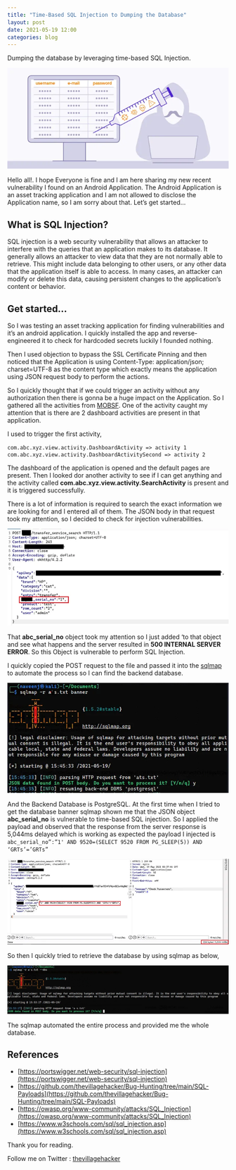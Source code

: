 ```yaml
---
title: "Time-Based SQL Injection to Dumping the Database"
layout: post
date: 2021-05-19 12:00
categories: blog
---
```


Dumping the database by leveraging time-based SQL Injection.

![img](/assets/images/blogs/sqli1/1.webp)

Hello all!. I hope Everyone is fine and I am here sharing my new recent vulnerability I found on an Android Application. The Android Application is an asset tracking application and I am not allowed to disclose the Application name, so I am sorry about that. Let’s get started…

## What is SQL Injection?
SQL injection is a web security vulnerability that allows an attacker to interfere with the queries that an application makes to its database. It generally allows an attacker to view data that they are not normally able to retrieve. This might include data belonging to other users, or any other data that the application itself is able to access. In many cases, an attacker can modify or delete this data, causing persistent changes to the application’s content or behavior.

## Get started…
So I was testing an asset tracking application for finding vulnerabilities and it’s an android application. I quickly installed the app and reverse-engineered it to check for hardcoded secrets luckily I founded nothing.

Then I used objection to bypass the SSL Certificate Pinning and then noticed that the Application is using Content-Type: application/json; charset=UTF-8 as the content type which exactly means the application using JSON request body to perform the actions.

So I quickly thought that if we could trigger an activity without any authorization then there is gonna be a huge impact on the Application. So I gathered all the activities from [MOBSF](https://github.com/MobSF/Mobile-Security-Framework-MobSF). One of the activity caught my attention that is there are 2 dashboard activities are present in that application.

I used to trigger the first activity,

```
com.abc.xyz.view.activity.DashboardActivity => activity 1
com.abc.xyz.view.activity.DashboardActivitySecond => activity 2
```

The dashboard of the application is opened and the default pages are present. Then I looked dor another activity to see if I can get anything and the activity called **com.abc.xyz.view.activity.SearchActivity** is present and it is triggered successfully.

There is a lot of information is required to search the exact information we are looking for and I entered all of them. The JSON body in that request took my attention, so I decided to check for injection vulnerabilities.

![img](/assets/images/blogs/sqli1/2.webp)

That **abc_serial_no** object took my attention so I just added ‘to that object and see what happens and the server resulted in **500 INTERNAL SERVER ERROR**. So this Object is vulnerable to perform SQL Injection.

I quickly copied the POST request to the file and passed it into the [sqlmap](https://sqlmap.org/) to automate the process so I can find the backend database.

![img](/assets/images/blogs/sqli1/3.webp)

And the Backend Database is PostgreSQL. At the first time when I tried to get the database banner sqlmap shown me that the JSON object **abc_serial_no** is vulnerable to time-based SQL injection. So I applied the payload and observed that the response from the server response is 5,044ms delayed which is working as expected the payload I injected is `abc_serial_no”:”1' AND 9520=(SELECT 9520 FROM PG_SLEEP(5)) AND ‘GRTs’=’GRTs”`

![img](/assets/images/blogs/sqli1/4.webp)

So then I quickly tried to retrieve the database by using sqlmap as below,

![img](/assets/images/blogs/sqli1/5.webp)

The sqlmap automated the entire process and provided me the whole database.

## References
- [https://portswigger.net/web-security/sql-injection](https://portswigger.net/web-security/sql-injection)
- [https://github.com/thevillagehacker/Bug-Hunting/tree/main/SQL-Payloads](https://github.com/thevillagehacker/Bug-Hunting/tree/main/SQL-Payloads)
- [https://owasp.org/www-community/attacks/SQL_Injection](https://owasp.org/www-community/attacks/SQL_Injection)
- [https://www.w3schools.com/sql/sql_injection.asp](https://www.w3schools.com/sql/sql_injection.asp)

Thank you for reading.

Follow me on Twitter : [thevillagehacker](https://twitter.com/thevillagehackr)